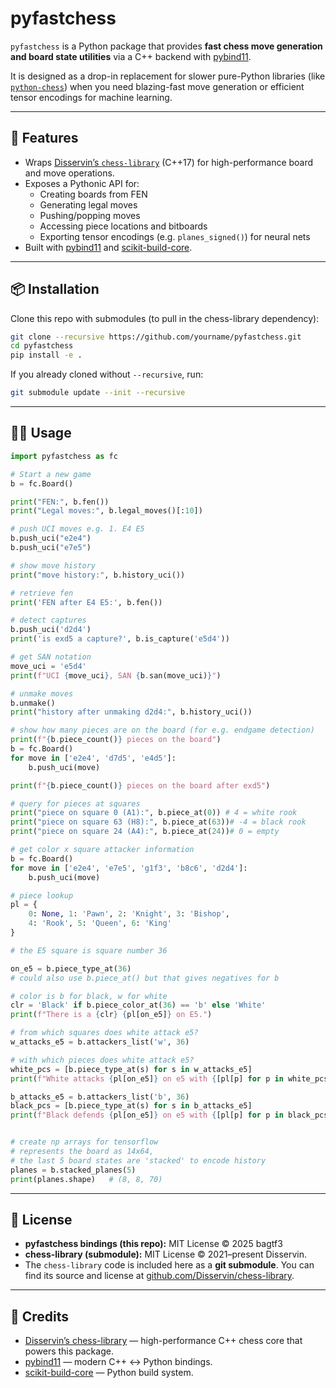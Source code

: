 # pyfastchess

`pyfastchess` is a Python package that provides **fast chess move generation and board state utilities** via a C++ backend with [pybind11](https://github.com/pybind/pybind11).  

It is designed as a drop-in replacement for slower pure-Python libraries (like [`python-chess`](https://github.com/niklasf/python-chess)) when you need blazing-fast move generation or efficient tensor encodings for machine learning.

---

## 🚀 Features
- Wraps [Disservin’s `chess-library`](https://github.com/Disservin/chess-library) (C++17) for high-performance board and move operations.  
- Exposes a Pythonic API for:
  - Creating boards from FEN
  - Generating legal moves
  - Pushing/popping moves
  - Accessing piece locations and bitboards
  - Exporting tensor encodings (e.g. `planes_signed()`) for neural nets  
- Built with [pybind11](https://github.com/pybind/pybind11) and [scikit-build-core](https://scikit-build-core.readthedocs.io).

---

## 📦 Installation
Clone this repo with submodules (to pull in the chess-library dependency):

```bash
git clone --recursive https://github.com/yourname/pyfastchess.git
cd pyfastchess
pip install -e .
```

If you already cloned without `--recursive`, run:

```bash
git submodule update --init --recursive
```

---

## 🧑‍💻 Usage

```python
import pyfastchess as fc

# Start a new game
b = fc.Board()

print("FEN:", b.fen())
print("Legal moves:", b.legal_moves()[:10])

# push UCI moves e.g. 1. E4 E5
b.push_uci("e2e4")
b.push_uci("e7e5")

# show move history
print("move history:", b.history_uci())

# retrieve fen
print('FEN after E4 E5:', b.fen())

# detect captures
b.push_uci('d2d4')
print('is exd5 a capture?', b.is_capture('e5d4'))

# get SAN notation
move_uci = 'e5d4'
print(f"UCI {move_uci}, SAN {b.san(move_uci)}")

# unmake moves
b.unmake()
print("history after unmaking d2d4:", b.history_uci())

# show how many pieces are on the board (for e.g. endgame detection)
print(f"{b.piece_count()} pieces on the board")
b = fc.Board()
for move in ['e2e4', 'd7d5', 'e4d5']:
    b.push_uci(move)

print(f"{b.piece_count()} pieces on the board after exd5")

# query for pieces at squares
print("piece on square 0 (A1):", b.piece_at(0)) # 4 = white rook
print("piece on square 63 (H8):", b.piece_at(63))# -4 = black rook
print("piece on square 24 (A4):", b.piece_at(24))# 0 = empty

# get color x square attacker information
b = fc.Board()
for move in ['e2e4', 'e7e5', 'g1f3', 'b8c6', 'd2d4']:
    b.push_uci(move)

# piece lookup
pl = {
    0: None, 1: 'Pawn', 2: 'Knight', 3: 'Bishop',
    4: 'Rook', 5: 'Queen', 6: 'King'
}

# the E5 square is square number 36

on_e5 = b.piece_type_at(36)
# could also use b.piece_at() but that gives negatives for b

# color is b for black, w for white
clr = 'Black' if b.piece_color_at(36) == 'b' else 'White'
print(f"There is a {clr} {pl[on_e5]} on E5.")

# from which squares does white attack e5?
w_attacks_e5 = b.attackers_list('w', 36)

# with which pieces does white attack e5?
white_pcs = [b.piece_type_at(s) for s in w_attacks_e5]
print(f"White attacks {pl[on_e5]} on e5 with {[pl[p] for p in white_pcs]}")

b_attacks_e5 = b.attackers_list('b', 36)
black_pcs = [b.piece_type_at(s) for s in b_attacks_e5]
print(f"Black defends {pl[on_e5]} on e5 with {[pl[p] for p in black_pcs]}")


# create np arrays for tensorflow
# represents the board as 14x64,
# the last 5 board states are 'stacked' to encode history 
planes = b.stacked_planes(5)
print(planes.shape)   # (8, 8, 70)

```

---

## 📜 License

- **pyfastchess bindings (this repo):** MIT License © 2025 bagtf3
- **chess-library (submodule):** MIT License © 2021–present Disservin.  
- The `chess-library` code is included here as a **git submodule**. You can find its source and license at [github.com/Disservin/chess-library](https://github.com/Disservin/chess-library).  

---

## 🙏 Credits

- [Disservin’s chess-library](https://github.com/Disservin/chess-library) — high-performance C++ chess core that powers this package.  
- [pybind11](https://github.com/pybind/pybind11) — modern C++ ↔ Python bindings.  
- [scikit-build-core](https://scikit-build-core.readthedocs.io) — Python build system.  

